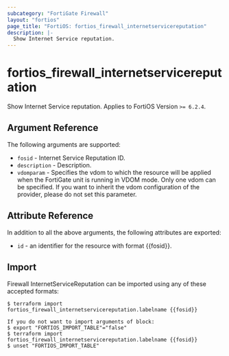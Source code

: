 ```yaml
---
subcategory: "FortiGate Firewall"
layout: "fortios"
page_title: "FortiOS: fortios_firewall_internetservicereputation"
description: |-
  Show Internet Service reputation.
---
```


# fortios_firewall_internetservicereputation
Show Internet Service reputation. Applies to FortiOS Version `>= 6.2.4`.

## Argument Reference

The following arguments are supported:

* `fosid` - Internet Service Reputation ID.
* `description` - Description.
* `vdomparam` - Specifies the vdom to which the resource will be applied when the FortiGate unit is running in VDOM mode. Only one vdom can be specified. If you want to inherit the vdom configuration of the provider, please do not set this parameter.


## Attribute Reference

In addition to all the above arguments, the following attributes are exported:
* `id` - an identifier for the resource with format {{fosid}}.

## Import

Firewall InternetServiceReputation can be imported using any of these accepted formats:
```
$ terraform import fortios_firewall_internetservicereputation.labelname {{fosid}}

If you do not want to import arguments of block:
$ export "FORTIOS_IMPORT_TABLE"="false"
$ terraform import fortios_firewall_internetservicereputation.labelname {{fosid}}
$ unset "FORTIOS_IMPORT_TABLE"
```

